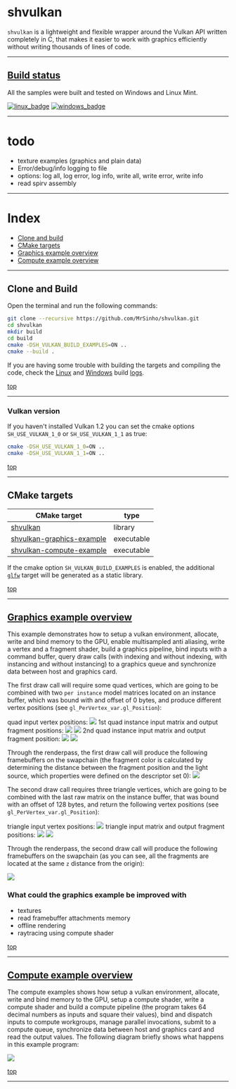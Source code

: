 # shvulkan

`shvulkan` is a lightweight and flexible wrapper around the Vulkan API written completely in C, that makes it easier to work with graphics efficiently without writing thousands of lines of code.

---

## [Build status](https://github.com/MrSinho/ShVulkan/tree/main/.shci) 

All the samples were built and tested on Windows and Linux Mint.

[![linux_badge](.shci/linux-status.svg)](https://github.com/MrSinho/ShVulkan/tree/main/.shci/linux-log.md) [![windows_badge](.shci/windows-status.svg)](https://github.com/MrSinho/ShVulkan/tree/main/.shci/windows-log.md)

---

# todo
 * texture examples (graphics and plain data)
  * Error/debug/info logging to file
   * options: log all, log error, log info, write all, write error, write info
 * read spirv assembly

---

# Index
* [Clone and build](#clone-and-build)
* [CMake targets](#cmake-targets)
* [Graphics example overview](#graphics-example-overview)
* [Compute example overview](#compute-example-overview)

---

## Clone and Build
Open the terminal and run the following commands:
```bash
git clone --recursive https://github.com/MrSinho/shvulkan.git
cd shvulkan
mkdir build
cd build
cmake -DSH_VULKAN_BUILD_EXAMPLES=ON ..
cmake --build .
```

If you are having some trouble with building the targets and compiling the code, check the [Linux](https://github.com/MrSinho/shvulkan/blob/main/.shci/linux-log.md) and [Windows](https://github.com/MrSinho/shvulkan/blob/main/.shci/windows-log.md) build [logs](https://github.com/MrSinho/shvulkan/blob/main/.shci).

[top](#shvulkan)

---

### Vulkan version

If you haven't installed Vulkan 1.2 you can set the cmake options `SH_USE_VULKAN_1_0` or `SH_USE_VULKAN_1_1` as true:
```bash
cmake -DSH_USE_VULKAN_1_0=ON ..
cmake -DSH_USE_VULKAN_1_1=ON ..
```

[top](#shvulkan)

---

## CMake targets

| CMake target                                           | type       |
|--------------------------------------------------------|------------|
| [shvulkan](../ShVulkan/index)                       	 | library    |
| [shvulkan-graphics-example](#graphics-example)         | executable |
| [shvulkan-compute-example](#compute-example)           | executable |

If the cmake option `SH_VULKAN_BUILD_EXAMPLES` is enabled, the additional [`glfw`](https://github.com/glfw/glfw) target will be generated as a static library.

[top](#shvulkan)

---

## [Graphics example overview](examples/src/graphicsExample.c)

This example demonstrates how to setup a vulkan environment, allocate, write and bind memory to the GPU, enable multisampled anti aliasing, write a vertex and a fragment shader, build a graphics pipeline, bind inputs with a command buffer, query draw calls (with indexing and without indexing, with instancing and without instancing) to a graphics queue and synchronize data between host and graphics card.

The first draw call will require some quad vertices, which are going to be combined with two `per instance` model matrices located on an instance buffer, which was bound with and offset of 0 bytes, and produce different vertex positions (see `gl_PerVertex_var.gl_Position`):

quad input vertex positions:
![](examples/capture/quads%20in.PNG)
1st quad instance input matrix and output fragment positions:
![](examples/capture/1st%20quad%20inout.PNG)
![](examples/capture/1st%20quad%20out.PNG)
2nd quad instance input matrix and output fragment position:
![](examples/capture/2nd%20quad%20inout.PNG)
![](examples/capture/2nd%20quad%20out.PNG)

Through the renderpass, the first draw call will produce the following framebuffers on the swapchain (the fragment color is calculated by determining the distance between the fragment position and the light source, which properties were defined on the descriptor set 0):
![](examples/capture/1st%20draw%20call.PNG)

The second draw call requires three triangle vertices, which are going to be combined with the last raw matrix on the instance buffer, that was bound with an offset of 128 bytes, and return the following vertex positions (see `gl_PerVertex_var.gl_Position`):

triangle input vertex positions: 
![](examples/capture/triangle%20in.PNG)
triangle input matrix and output fragment positions:
![](examples/capture/triangle%20inout.PNG)
![](examples/capture/triangle%20out.PNG)

Through the renderpass, the second draw call will produce the following framebuffers on the swapchain (as you can see, all the fragments are located at the same `z` distance from the origin):

![](examples/capture/2nd%20draw%20call.PNG)

### What could the graphics example be improved with

* textures
* read framebuffer attachments memory
* offline rendering
* raytracing using compute shader

[top](#shvulkan)

---

## [Compute example overview](examples/src/computeExample.c)

The compute examples shows how setup a vulkan environment, allocate, write and bind memory to the GPU, setup a compute shader, write a compute shader and build a compute pipeline (the program takes 64 decimal numbers as inputs and square their values), bind and dispatch inputs to compute workgroups, manage parallel invocations, submit to a compute queue, synchronize data between host and graphics card and read the output values. The following diagram briefly shows what happens in this example program:

[![](examples/diagrams/shvulkan%20compute.drawio.svg)](examples/diagrams/shvulkan%20compute.drawio.svg)

[top](#shvulkan)
 
---
